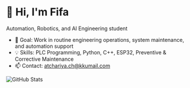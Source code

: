 # 👋 Hi, I'm Fifa
Automation, Robotics, and AI Engineering student  
- 🚀 Goal: Work in routine engineering operations, system maintenance, and automation support  
- 💡 Skills: PLC Programming, Python, C++, ESP32, Preventive & Corrective Maintenance  
- 📫 Contact: atchariya.ch@kkumail.com 

![GitHub Stats](https://github-readme-stats.vercel.app/api?username=atchariyach&show_icons=true&theme=radical)
